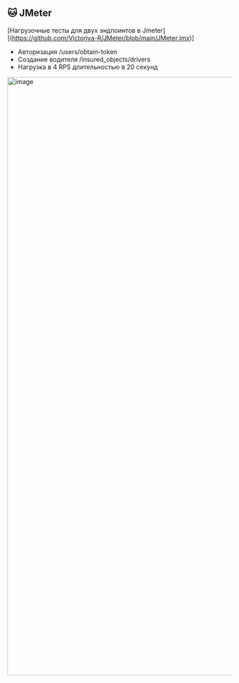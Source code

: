 ## 🐱 JMeter
[Нагрузочные тесты для двух эндпоинтов в Jmeter][(https://github.com/Victoriya-R/JMeter/blob/main/JMeter.jmx)]

- Авторизация /users/obtain-token
- Создание водителя /insured_objects/drivers
- Нагрузка в 4 RPS длительностью в 20 секунд

<img width="1343" alt="image" src="https://user-images.githubusercontent.com/44261093/216828692-7077ac70-033e-46d8-b904-b641ebdcd9c5.png">
